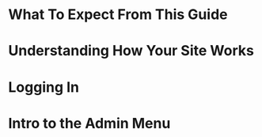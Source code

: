 # What To Expect From This Guide


# Understanding How Your Site Works


# Logging In


# Intro to the Admin Menu





